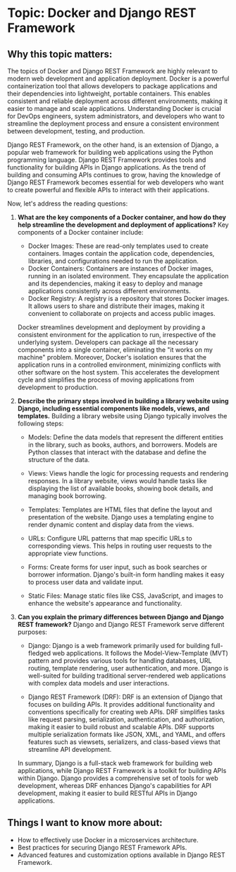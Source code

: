# Topic: Docker and Django REST Framework

## Why this topic matters:
The topics of Docker and Django REST Framework are highly relevant to modern web development and application deployment. Docker is a powerful containerization tool that allows developers to package applications and their dependencies into lightweight, portable containers. This enables consistent and reliable deployment across different environments, making it easier to manage and scale applications. Understanding Docker is crucial for DevOps engineers, system administrators, and developers who want to streamline the deployment process and ensure a consistent environment between development, testing, and production.

Django REST Framework, on the other hand, is an extension of Django, a popular web framework for building web applications using the Python programming language. Django REST Framework provides tools and functionality for building APIs in Django applications. As the trend of building and consuming APIs continues to grow, having the knowledge of Django REST Framework becomes essential for web developers who want to create powerful and flexible APIs to interact with their applications.

Now, let's address the reading questions:

1. **What are the key components of a Docker container, and how do they help streamline the development and deployment of applications?**
   Key components of a Docker container include:
   - Docker Images: These are read-only templates used to create containers. Images contain the application code, dependencies, libraries, and configurations needed to run the application.
   - Docker Containers: Containers are instances of Docker images, running in an isolated environment. They encapsulate the application and its dependencies, making it easy to deploy and manage applications consistently across different environments.
   - Docker Registry: A registry is a repository that stores Docker images. It allows users to share and distribute their images, making it convenient to collaborate on projects and access public images.

   Docker streamlines development and deployment by providing a consistent environment for the application to run, irrespective of the underlying system. Developers can package all the necessary components into a single container, eliminating the "it works on my machine" problem. Moreover, Docker's isolation ensures that the application runs in a controlled environment, minimizing conflicts with other software on the host system. This accelerates the development cycle and simplifies the process of moving applications from development to production.

2. **Describe the primary steps involved in building a library website using Django, including essential components like models, views, and templates.**
   Building a library website using Django typically involves the following steps:

   - Models: Define the data models that represent the different entities in the library, such as books, authors, and borrowers. Models are Python classes that interact with the database and define the structure of the data.

   - Views: Views handle the logic for processing requests and rendering responses. In a library website, views would handle tasks like displaying the list of available books, showing book details, and managing book borrowing.

   - Templates: Templates are HTML files that define the layout and presentation of the website. Django uses a templating engine to render dynamic content and display data from the views.

   - URLs: Configure URL patterns that map specific URLs to corresponding views. This helps in routing user requests to the appropriate view functions.

   - Forms: Create forms for user input, such as book searches or borrower information. Django's built-in form handling makes it easy to process user data and validate input.

   - Static Files: Manage static files like CSS, JavaScript, and images to enhance the website's appearance and functionality.

3. **Can you explain the primary differences between Django and Django REST framework?**
   Django and Django REST Framework serve different purposes:

   - Django: Django is a web framework primarily used for building full-fledged web applications. It follows the Model-View-Template (MVT) pattern and provides various tools for handling databases, URL routing, template rendering, user authentication, and more. Django is well-suited for building traditional server-rendered web applications with complex data models and user interactions.

   - Django REST Framework (DRF): DRF is an extension of Django that focuses on building APIs. It provides additional functionality and conventions specifically for creating web APIs. DRF simplifies tasks like request parsing, serialization, authentication, and authorization, making it easier to build robust and scalable APIs. DRF supports multiple serialization formats like JSON, XML, and YAML, and offers features such as viewsets, serializers, and class-based views that streamline API development.

   In summary, Django is a full-stack web framework for building web applications, while Django REST Framework is a toolkit for building APIs within Django. Django provides a comprehensive set of tools for web development, whereas DRF enhances Django's capabilities for API development, making it easier to build RESTful APIs in Django applications.

## Things I want to know more about:
- How to effectively use Docker in a microservices architecture.
- Best practices for securing Django REST Framework APIs.
- Advanced features and customization options available in Django REST Framework.
